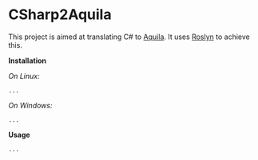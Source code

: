 # CSharp2Aquila

This project is aimed at translating C# to [Aquila](https://github.com/Nicolas-Reyland/Aquila). It uses [Roslyn](https://github.com/dotnet/roslyn) to achieve this.

**Installation**

*On Linux:*
```
...
```

*On Windows:*
```
...
```


**Usage**
```
...
```
